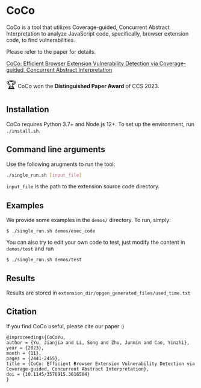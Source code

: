 CoCo
=======

CoCo is a tool that utilizes Coverage-guided,
Concurrent Abstract Interpretation to analyze JavaScript code, specifically, browser extension code, to find vulnerabilities.

Please refer to the paper for details. 

[CoCo: Efficient Browser Extension Vulnerability Detection via Coverage-guided, Concurrent Abstract Interpretation](https://yinzhicao.org/CoCo/CoCo.pdf)

<span style="font-size:24px;">🏆</span> CoCo won the **Distinguished Paper Award** of CCS 2023.

## Installation
CoCo requires Python 3.7+ and Node.js 12+. To set up the environment, run `./install.sh`.

## Command line arguments
Use the following arugments to run the tool:

```bash
./single_run.sh [input_file] 
```

`input_file` is the path to the extension source code directory.


## Examples
We provide some examples in the `demos/` directory. To run, simply:
```shell
$ ./single_run.sh demos/exec_code
```

You can also try to edit your own code to test, just modify the content in `demos/test` and run
```shell
$ ./single_run.sh demos/test
```

## Results
Results are stored in `extension_dir/opgen_generated_files/used_time.txt`

## Citation

If you find CoCo useful, please cite our paper :)
```
@inproceedings{CoCoYu,
author = {Yu, Jianjia and Li, Song and Zhu, Junmin and Cao, Yinzhi},
year = {2023},
month = {11},
pages = {2441-2455},
title = {CoCo: Efficient Browser Extension Vulnerability Detection via Coverage-guided, Concurrent Abstract Interpretation},
doi = {10.1145/3576915.3616584}
}
```
